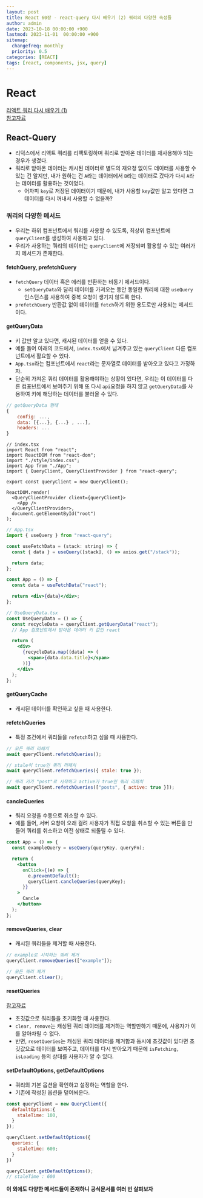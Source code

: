 ```yaml
---
layout: post
title: React 60장 - react-query 다시 배우기 (2) 쿼리의 다양한 속성들
author: admin
date: 2023-10-18 00:00:00 +900
lastmod: 2023-11-01  00:00:00 +900
sitemap:
  changefreq: monthly
  priority: 0.5
categories: [REACT]
tags: [react, components, jsx, query]
---
```


# React

[리액트 쿼리 다시 배우기 (1)](<https://choigirang.github.io/posts/01-React-Query-%EB%8B%A4%EC%8B%9C%EB%B0%B0%EC%9A%B0%EA%B8%B0(1)/>)</br>
[참고자료](https://velog.io/@hwisaac/%EB%A6%AC%EC%95%A1%ED%8A%B8%EC%BF%BC%EB%A6%ACv3-QueryClient-%ED%81%B4%EB%9E%98%EC%8A%A4)

## React-Query

- 리덕스에서 리액트 쿼리를 리팩토링하며 쿼리로 받아온 데이터를 재사용해야 되는 경우가 생겼다.
- 쿼리로 받아온 데이터는 캐시된 데이터로 별도의 재요청 없이도 데이터를 사용할 수 있는 건 알지만, 내가 원하는 건 `A`라는 데이터에서 `B`라는 데이터로 갔다가 다시 `A`라는 데이터를 활용하는 것이었다.
  - 어차피 `key`로 저장된 데이터이기 때문에, 내가 사용할 `key`값만 알고 있다면 그 데이터를 다시 꺼내서 사용할 수 없을까?

### 쿼리의 다양한 메서드

- 우리는 하위 컴포넌트에서 쿼리를 사용할 수 있도록, 최상위 컴포넌트에 `queryClient`를 생성하여 사용하고 있다.
- 우리가 사용하는 쿼리의 데이터는 `queryClient`에 저장되며 활용할 수 있는 여러가지 메서드가 존재한다.

#### fetchQuery, prefetchQuery

- `fetchQuery` 데이터 혹은 에러를 반환하는 비동기 메서드이다.
  - `setQueryData`와 달리 데이터를 가져오는 동안 동일한 쿼리에 대한 `useQuery`인스턴스를 사용하여 중복 요청이 생기지 않도록 한다.
- `prefetchQuery` 반환값 없이 데이터를 `fetch`하기 위한 용도로만 사용되는 메서드이다.

#### getQueryData

- 키 값만 알고 있다면, 캐시된 데이터를 얻을 수 있다.
- 예를 들어 아래의 코드에서, `index.tsx`에서 넘겨주고 있는 `queryClient` 다른 컴포넌트에서 활요할 수 있다.
- `App.tsx`라는 컴포넌트에서 `react`라는 문자열로 데이터를 받아오고 있다고 가정하자.
- 단순히 가져온 쿼리 데이터를 활용해야하는 상황이 있다면, 우리는 이 데이터를 다른 컴포넌트에서 보여주기 위해 또 다시 `api`요청을 하지 않고 `getQueryData`를 사용하여 키에 해당하는 데이터를 불러올 수 있다.

```jsx
// getQueryData 형태
{
    config: ...,
    data: [{...}, {...} , ...],
    headers: ...
}
```

```JSX
// index.tsx
import React from "react";
import ReactDOM from "react-dom";
import "./style/index.css";
import App from "./App";
import { QueryClient, QueryClientProvider } from "react-query";

export const queryClient = new QueryClient();

ReactDOM.render(
  <QueryClientProvider client={queryClient}>
    <App />
  </QueryClientProvider>,
  document.getElementById("root")
);
```

```jsx
// App.tsx
import { useQuery } from "react-query";

const useFetchData = (stack: string) => {
  const { data } = useQuery([stack], () => axios.get("/stack"));

  return data;
};

const App = () => {
  const data = useFetchData("react");

  return <div>{data}</div>;
};
```

```jsx
// UseQueryData.tsx
const UseQueryData = () => {
  const recycleData = queryClient.getQueryData("react");
  // App 컴포넌트에서 받아온 데이터 키 값인 react

  return (
    <div>
      {recycleData.map((data) => (
        <span>{data.data.title}</span>
      ))}
    </div>
  );
};
```

#### getQueryCache

- 캐시된 데이터를 확인하고 싶을 때 사용한다.

#### refetchQueries

- 특정 조건에서 쿼리들을 `refetch`하고 싶을 때 사용한다.

```jsx
// 모든 쿼리 리패치
await queryClient.refetchQueries();

// stale이 true인 쿼리 리패치
await queryClient.refetchQueries({ stale: true });

// 쿼리 키가 "post"로 시작하고 active가 true인 쿼리 리패치
await queryClient.refetchQueries(["posts", { active: true }]);
```

#### cancleQueries

- 쿼리 요청을 수동으로 취소할 수 있다.
- 예를 들어, 서버 요청이 오래 걸려 사용자가 직접 요청을 취소할 수 있는 버튼을 만들어 쿼리를 취소하고 이전 상태로 되돌릴 수 있다.

```jsx
const App = () => {
  const exampleQuery = useQuery(queryKey, queryFn);

  return (
    <button
      onClick={(e) => {
        e.preventDefault();
        queryClient.cancleQueries(queryKey);
      }}
    >
      Cancle
    </button>
  );
};
```

#### removeQueries, clear

- 캐시된 쿼리들을 제거할 때 사용한다.

```jsx
// example로 시작하는 쿼리 제거
queryClient.removeQueries(["example"]);

// 모든 쿼리 제거
queryClient.cliear();
```

#### resetQueries

[참고자료](https://velog.io/@jhjung3/React-Query-remove%EC%99%80-reset-%EC%82%B4%ED%8E%B4%EB%B3%B4%EA%B8%B0)</br>

- 초깃값으로 쿼리들을 초기화할 때 사용한다.
- `clear, remove`는 캐싱된 쿼리 데이터를 제거하는 역할만하기 때문에, 사용자가 이를 알아차릴 수 없다.
- 반면, `resetQueries`는 캐싱된 쿼리 데이터를 제거함과 동시에 초깃값이 있다면 초깃값으로 데이터를 보여주고, 데이터를 다시 받아오기 때문에 `isFetching, isLoading` 등의 상태를 사용자가 알 수 있다.

#### setDefaultOptions, getDefaultOptions

- 쿼리의 기본 옵션을 확인하고 설정하는 역할을 한다.
- 기존에 작성된 옵션을 덮어씌운다.

```jsx
const queryClient = new QueryClient({
  defaultOptions:{
    staleTime: 100,
  }
});

queryClient.setDefaultOptions({
  queries: {
    staleTime: 600;
  }
})

queryClient.getDefaultOptions();
// staleTime : 600
```

**이 외에도 다양한 메서드들이 존재하니 공식문서를 여러 번 살펴보자**
